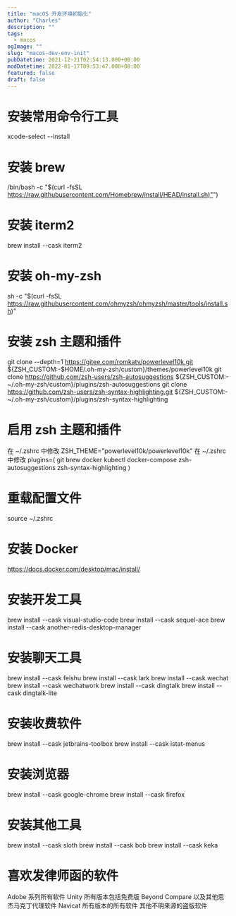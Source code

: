 ```yaml
---
title: "macOS 开发环境初始化"
author: "Charles"
description: ""
tags:
  - macos
ogImage: ""
slug: "macos-dev-env-init"
pubDatetime: 2021-12-21T02:54:13.000+08:00
modDatetime: 2022-01-17T09:53:47.000+08:00
featured: false
draft: false
---
```


# 安装常用命令行工具

xcode-select --install

# 安装 brew

/bin/bash -c "$(curl -fsSL [https://raw.githubusercontent.com/Homebrew/install/HEAD/install.sh)"](https://raw.githubusercontent.com/Homebrew/install/HEAD/install.sh)")

# 安装 iterm2

brew install --cask iterm2

# 安装 oh-my-zsh

sh -c "$(curl -fsSL https://raw.githubusercontent.com/ohmyzsh/ohmyzsh/master/tools/install.sh)"

# 安装 zsh 主题和插件

git clone --depth=1 <https://gitee.com/romkatv/powerlevel10k.git> ${ZSH\_CUSTOM:-$HOME/.oh-my-zsh/custom}/themes/powerlevel10k
git clone <https://github.com/zsh-users/zsh-autosuggestions> ${ZSH_CUSTOM:-~/.oh-my-zsh/custom}/plugins/zsh-autosuggestions
git clone <https://github.com/zsh-users/zsh-syntax-highlighting.git> ${ZSH_CUSTOM:-~/.oh-my-zsh/custom}/plugins/zsh-syntax-highlighting

# 启用 zsh 主题和插件

在 ~/.zshrc 中修改 ZSH_THEME="powerlevel10k/powerlevel10k"
在 ~/.zshrc 中修改 plugins=(
git
brew
docker
kubectl
docker-compose
zsh-autosuggestions
zsh-syntax-highlighting
)

# 重载配置文件

source ~/.zshrc

# 安装 Docker

<https://docs.docker.com/desktop/mac/install/>

# 安装开发工具

brew install --cask visual-studio-code
brew install --cask sequel-ace
brew install --cask another-redis-desktop-manager

# 安装聊天工具

brew install --cask feishu
brew install --cask lark
brew install --cask wechat
brew install --cask wechatwork
brew install --cask dingtalk
brew install --cask dingtalk-lite

# 安装收费软件

brew install --cask jetbrains-toolbox
brew install --cask istat-menus

# 安装浏览器

brew install --cask google-chrome
brew install --cask firefox

# 安装其他工具

brew install --cask sloth
brew install --cask bob
brew install --cask keka

# 喜欢发律师函的软件

Adobe 系列所有软件
Unity 所有版本包括免费版
Beyond Compare 以及其他思杰马克丁代理软件
Navicat 所有版本的所有软件
其他不明来源的盗版软件
